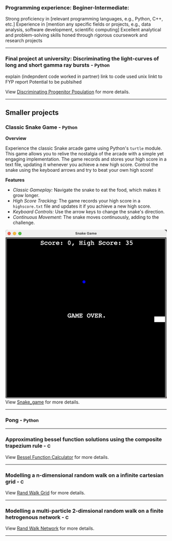### Programming experience: Beginer-Intermediate:

Strong proficiency in [relevant programming languages, e.g., Python, C++, etc.]
Experience in [mention any specific fields or projects, e.g., data analysis, software development, scientific computing]
Excellent analytical and problem-solving skills honed through rigorous coursework and research projects

---

### Final project at university: Discriminating the light-curves of long and short gamma ray bursts - <small>Python</small>
explain (indepndent code worked in partner) 
link to code
used unix 
linkt to FYP report 
Potential to be publsihed 

View [Discriminating Progenitor Population](https://github.com/ryancoulman/Discriminating-Progenitor-Population-GRBs) for more details.


---

## Smaller projects

### Classic Snake Game - <small>Python</small>

**Overview**

Experience the classic Snake arcade game using Python's `turtle` module. This game allows you to relive the nostalgia of the arcade with a simple yet engaging implementation. The game records and stores your high score in a text file, updating it whenever you achieve a new high score. Control the snake using the keyboard arrows and try to beat your own high score!

**Features**

- *Classic Gameplay:* Navigate the snake to eat the food, which makes it grow longer.
- *High Score Tracking:* The game records your high score in a `highscore.txt` file and updates it if you achieve a new high score.
- *Keyboard Controls:* Use the arrow keys to change the snake's direction.
- *Continuous Movement:* The snake moves continuously, adding to the challenge.

![Logo](images/snake-game-image.png)
View [Snake_game](https://github.com/ryancoulman/Snake-Game) for more details.

---

### Pong - <small>Python</small>

---

### Approximating bessel function solutions using the composite trapezium rule - <small>C</small>

View [Bessel Function Calculator](https://github.com/ryancoulman/CTR-Bessel-Function-Calculator) for more details.

---

### Modelling a n-dimensional random walk on a infinite cartesian grid - <small>C</small>


View [Rand Walk Grid](https://github.com/ryancoulman/d-Dimensional-Random-Walk-Grid) for more details.


---

### Modelling a multi-particle 2-dimsional random walk on a finite hetrogenous network - <small>C</small>

View [Rand Walk Network](https://github.com/ryancoulman/2D-Random-Walk-Network) for more details.

---
